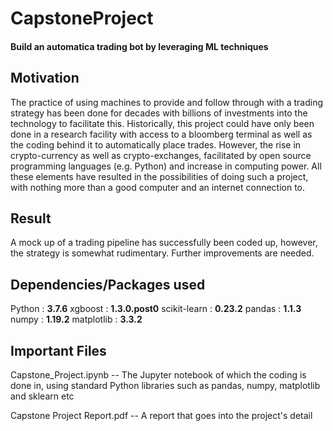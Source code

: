 # CapstoneProject

#### Build an automatica trading bot by leveraging ML techniques


## Motivation

The practice of using machines to provide and follow through with a trading strategy has been done for decades with billions of investments into the technology to facilitate this. Historically, this project could have only been done in a research facility with access to a bloomberg terminal as well as the coding behind it to automatically place trades. However, the rise in crypto-currency as well as crypto-exchanges, facilitated by open source programming languages (e.g. Python) and increase in computing power. All these elements have resulted in the possibilities of doing such a project, with nothing more than a good computer and an internet connection to.

## Result
A mock up of a trading pipeline has successfully been coded up, however, the strategy is somewhat rudimentary. Further improvements are needed.

## Dependencies/Packages used

Python : **3.7.6**
xgboost  :  **1.3.0.post0**
scikit-learn  :  **0.23.2**
pandas  :  **1.1.3**
numpy  :  **1.19.2**
matplotlib  :  **3.3.2**


## Important Files

Capstone_Project.ipynb -- The Jupyter notebook of which the coding is done in, using standard Python libraries such as pandas, numpy, matplotlib and sklearn etc

Capstone Project Report.pdf -- A report that goes into the project's detail
